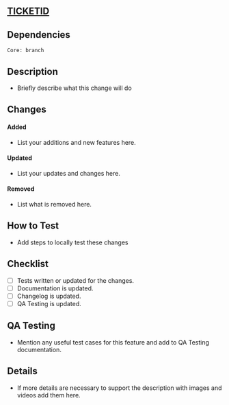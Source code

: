 <!-- Copy the TICKETID for this task from Jira and add it to the PR name in brackets -->
<!-- PR name should look like: [TICKETID] My Pull Request -->

<!-- Add link for the ticket here editing the TICKETID-->

## [TICKETID](https://ready-player-me.atlassian.net/browse/TICKETID)

<!-- Replace the branch with the dependency, if no dependency is required than set this to develop -->
## Dependencies
```Package
Core: branch
```

## Description

-   Briefly describe what this change will do

<!-- Fill the section below with Added, Updated and Removed information. -->
<!-- If there is no item under one of the lists remove it's title. -->

## Changes

#### Added

-   List your additions and new features here.

#### Updated

-   List your updates and changes here.

#### Removed

-   List what is removed here.

<!-- Testability -->

## How to Test

-   Add steps to locally test these changes

<!-- Update your progress with the task here -->

## Checklist

-   [ ] Tests written or updated for the changes.
-   [ ] Documentation is updated.
-   [ ] Changelog is updated.
-   [ ] QA Testing is updated.

## QA Testing

-   Mention any useful test cases for this feature and add to QA Testing documentation.

## Details

-   If more details are necessary to support the description with images and videos add them here.

<!--- Remember to copy the Changes Section into the commit message when you close the PR -->
